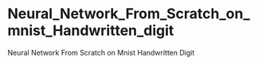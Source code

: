 # Neural_Network_From_Scratch_on_mnist_Handwritten_digit
Neural Network From Scratch on Mnist Handwritten Digit 
